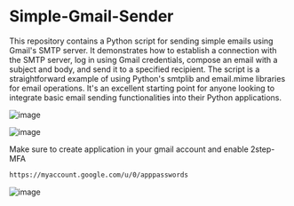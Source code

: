 # Simple-Gmail-Sender
This repository contains a Python script for sending simple emails using Gmail's SMTP server. It demonstrates how to establish a connection with the SMTP server, log in using Gmail credentials, compose an email with a subject and body, and send it to a specified recipient. The script is a straightforward example of using Python's smtplib and email.mime libraries for email operations. It's an excellent starting point for anyone looking to integrate basic email sending functionalities into their Python applications.

![image](https://github.com/user-attachments/assets/906727c4-c5f0-471d-818e-1616a1fc1e6a)

![image](https://github.com/user-attachments/assets/3984748b-ebdb-4f15-b180-257464181418)


Make sure to create application in your gmail account and enable 2step-MFA

```sh
https://myaccount.google.com/u/0/apppasswords
```
![image](https://github.com/user-attachments/assets/9dd4e8ba-d29f-4499-888c-17c5b13f66d4)
